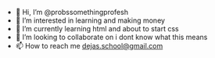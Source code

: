 - 👋 Hi, I’m @probssomethingprofesh
- 👀 I’m interested in learning and making money
- 🌱 I’m currently learning html and about to start css
- 💞️ I’m looking to collaborate on i dont know what this means
- 📫 How to reach me dejas.school@gmail.com

<!---
probssomethingprofesh/probssomethingprofesh is a ✨ special ✨ repository because its `README.md` (this file) appears on your GitHub profile.
You can click the Preview link to take a look at your changes.
--->
